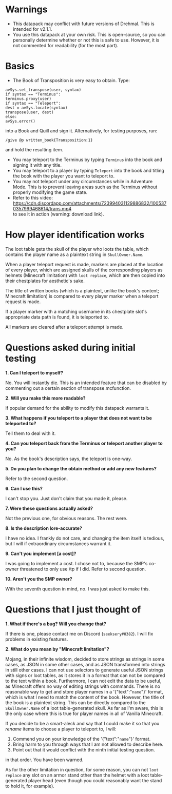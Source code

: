# Warnings
- This datapack may conflict with future versions of Drehmal. This is intended for v2.1.1.
- You use this datapack at your own risk. This is open-source, so you can personally determine whether or not this is safe to use. However, it is not commented for readability (for the most part). 

# Basics
- The Book of Transposition is very easy to obtain. Type:
```
avSys.set_transpose(user, syntax)
if syntax == "Terminus":
terminus.proxy(user)
if syntax == "Teleport":
dest = avSys.locate(syntax)
transpose(user, dest)
else:
avSys.error()
```
into a Book and Quill and sign it. Alternatively, for testing purposes, run:
```
/give @p written_book{Transposition:1}
```
and hold the resulting item.
- You may teleport to the Terminus by typing `Terminus` into the book and signing it with any title.
- You may teleport to a player by typing `Teleport` into the book and titling the book with the player you want to teleport to.
- You may not teleport under any circumstances while in Adventure Mode. This is to prevent leaving areas such as the Terminus without properly modifying the game state.
- Refer to this video:  
https://cdn.discordapp.com/attachments/723994031129886832/1005370357999468614/trans.mp4  
to see it in action (warning: download link).

# How player identification works
The loot table gets the skull of the player who loots the table, which contains the player name as a plaintext string in `SkullOwner.Name`.  
  
When a player teleport request is made, markers are placed at the location of every player, which are assigned skulls of the corresponding players as helmets (Minecraft limitation) with `loot replace`, which are then copied into their chestplates for aesthetic's sake.    
  
The title of written books (which is a plaintext, unlike the book's content; Minecraft limitation) is compared to every player marker when a teleport request is made.   
  
If a player marker with a matching username in its chestplate slot's appropriate data path is found, it is teleported to.  
  
All markers are cleared after a teleport attempt is made.  

# Questions asked during initial testing
**1. Can I teleport to myself?**  
  
No. You will instantly die. This is an intended feature that can be disabled by commenting out a certain section of transpose.mcfunction.

**2. Will you make this more readable?**  
    
If popular demand for the ability to modify this datapack warrants it.

**3. What happens if you teleport to a player that does not want to be teleported to?**  
  
Tell them to deal with it.
  
**4. Can you teleport back from the Terminus or teleport another player to you?**  
  
No. As the book's description says, the teleport is one-way.
  
**5. Do you plan to change the obtain method or add any new features?**  
  
Refer to the second question.
  
**6. Can I use this?**  
  
I can't stop you. Just don't claim that you made it, please.
  
**7. Were these questions actually asked?**  
  
Not the previous one, for obvious reasons. The rest were.
  
**8. Is the description lore-accurate?**  
  
I have no idea. I frankly do not care, and changing the item itself is tedious, but I will if extraordinary circumstances warrant it.
  
**9. Can't you implement \[a cost]?**  
  
I was going to implement a cost. I chose not to, because the SMP's co-owner threatened to only use /tp if I did. Refer to second question.
  
**10. Aren't you the SMP owner?**  
  
With the seventh question in mind, no. I was just asked to make this.

# Questions that I just thought of
**1. What if there's a bug? Will you change that?**  
  
If there is one, please contact me on Discord (`seeksery#0382`). I will fix problems in existing features.
  
**2. What do you mean by "Minecraft limitation"?**  
  
Mojang, in their infinite wisdom, decided to store strings as strings in some cases, as JSON in some other cases, and as JSON transformed into strings in still other cases. I can not use selectors to generate useful JSON strings with signs or loot tables, as it stores it in a format that can not be compared to the text within a book. Furthermore, I can not edit the data to be useful, as Minecraft offers no way of editing strings with commands. There is no reasonable way to get and store player names in a '{"text":"`name`"}' format, which is what I need to match the content of the book. However, the title of the book is a plaintext string. This can be directly compared to the `SkullOwner.Name` of a loot table-generated skull. As far as I'm aware, this is the only case where this is true for player names in all of Vanilla Minecraft.  
  
If you decide to be a smart-aleck and say that I could make it so that you _rename_ items to choose a player to teleport to, I will:  
1. Commend you on your knowledge of the '{"text":"`name`"}' format.
2. Bring harm to you through ways that I am not allowed to describe here.
3. Point out that it would conflict with the ninth initial testing question.  
  
in that order. You have been warned.  
  
As for the other limitation in question, for some reason, you can not `loot replace` any slot on an armor stand other than the helmet with a loot table-generated player head (even though you could reasonably want the stand to hold it, for example).
